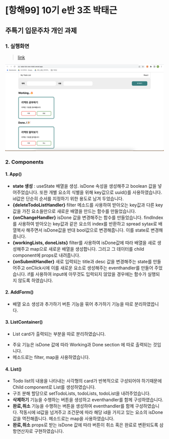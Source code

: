 # [항해99] 10기 e반 3조 박태근

## 주특기 입문주차 개인 과제

### 1. 실행화면

> [link](https://todo-list-one-indol.vercel.app/)

<img src="./img/preview.png">

### 2. Components

#### 1. App()

- **state 생성** : useState 배열을 생성. isDone 속성을 생성해주고 boolean 값을 넣어주었습니다. 또한 개별 요소의 식별을 위해 key값으로 uuid()를 사용하였습니다. id값은 단순히 순서를 지정하기 위한 용도로 남겨 두었습니다.
- **{deleteTodoListHandler}** filter 메소드를 사용하여 받아오는 key값과 다른 key값을 가진 요소들만으로 새로운 배열을 만드는 함수를 만들었습니다.
- **{onChangeHandler}** isDone 값을 변경해주는 함수를 만들었습니다. findIndex를 사용하여 받아오는 key값과 같은 요소의 index를 반환하고 spread sytax로 배열복사 해주면서 isDone값을 반대 bool값으로 변경해줍니다. 이를 state로 변경해줍니다.
- **{workingLists, doneLists}** filter를 사용하여 isDone값에 따라 배열을 새로 생성해주고 map으로 새로운 배열을 생성합니다. 그리고 그 데이터를 child component<List>에 props로 내려줍니다.
- **{onSubmitHandler}** 새로 입력되는 title과 desc 값을 변경해주는 state를 만들어주고 onClick시에 이를 새로운 요소로 생성해주는 eventhandler를 만들어 주었습니다. if를 사용하여 input에 아무것도 입력되지 않았을 경우에는 함수가 실행되지 않도록 하였습니다.

#### 2. AddForm()

- 배열 요소 생성과 추가하기 버튼 기능을 묶어 추가하기 기능을 따로 분리하였씁니다.

#### 3. ListContainer()

- List card가 출력되는 부분을 따로 분리하였습니다.

* 주요 기능은 isDone 값에 따라 Working과 Done section 에 따로 출력되는 것입니다.
* 메소드로는 filter, map을 사용하였습니다.

#### 4. List()

- Todo list의 내용을 나타내는 사각형의 card가 반복적으로 구성되어야 하기때문에 Child component로 List를 생성하였습니다.
- 구조 분해 할당으로 setTodoLists, todoLists, todoList을 내려주었습니다.
- **삭제하기** 기능을 수행하는 버튼을 생성하고 eventhandler를 함께 구성하였습니다.
- **완료,취소** 기능을 수행하는 버튼을 생성하여 eventhandler를 함께 구성하였습니다. 작동시에 id값을 넘겨주고 조건문에 따라 해당 id을 가지고 있는 요소의 isDone값을 역전해줍니다. 메소드로는 map을 사용하였습니다.
- **완료,취소** props로 받는 isDone 값에 따라 버튼이 취소 혹은 완료로 변환되도록 삼항연산자로 구현하였습니다.
